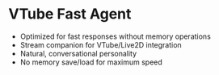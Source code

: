 # VTube Fast Agent
- Optimized for fast responses without memory operations
- Stream companion for VTube/Live2D integration
- Natural, conversational personality
- No memory save/load for maximum speed

